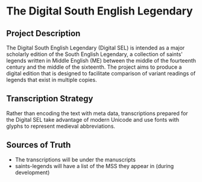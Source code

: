 # The Digital South English Legendary

## Project Description

The Digital South English Legendary (Digital SEL) is intended as a major scholarly edition of the South English Legendary, a collection of saints' legends written in Middle English (ME) between the middle of the fourteenth century and the middle of the sixteenth. The project aims to produce a digital edition that is designed to facilitate comparison of variant readings of legends that exist in multiple copies.

## Transcription Strategy

Rather than encoding the text with meta data, transcriptions prepared for the Digital SEL take advantage of modern Unicode and use fonts with glyphs to represent medieval abbreviations.

## Sources of Truth

- The transcriptions will be under the manuscripts
- saints-legends will have a list of the MSS they appear in (during development)
